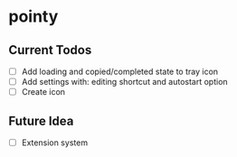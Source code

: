 # pointy

## Current Todos

- [ ] Add loading and copied/completed state to tray icon
- [ ] Add settings with: editing shortcut and autostart option
- [ ] Create icon

## Future Idea

- [ ] Extension system
